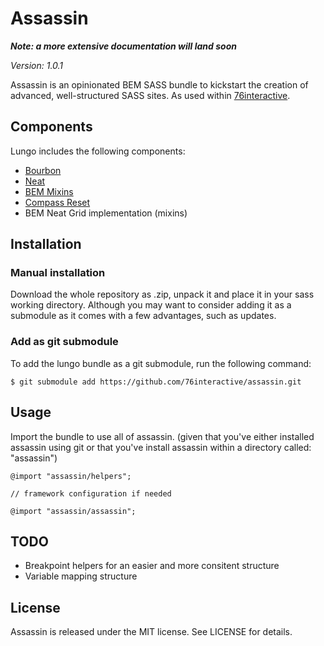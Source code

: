 # Assassin

***Note: a more extensive documentation will land soon***

*Version: 1.0.1* 

Assassin is an opinionated BEM SASS bundle to kickstart the creation of advanced, well-structured SASS sites. As used within [76interactive](http://76interactive.com).

## Components

Lungo includes the following components:

* [Bourbon](http://bourbon.io)
* [Neat](http://neat.bourbon.io)
* [BEM Mixins](https://medium.com/@marcmintel/pushing-bem-to-the-next-level-with-sass-3-4-5239d2371321)
* [Compass Reset](http://compass-style.org/reference/compass/reset/utilities)
* BEM Neat Grid implementation (mixins)

## Installation

### Manual installation
Download the whole repository as .zip, unpack it and place it in your sass working directory. Although you may want to consider adding it as a submodule as it comes with a few advantages, such as updates.
 
### Add as git submodule
To add the lungo bundle as a git submodule, run the following command:

```
$ git submodule add https://github.com/76interactive/assassin.git
```

## Usage
Import the bundle to use all of assassin. (given that you've either installed assassin using git or that you've install assassin  within a directory called: "assassin")

```
@import "assassin/helpers";

// framework configuration if needed

@import "assassin/assassin";
```

## TODO

* Breakpoint helpers for an easier and more consitent structure
* Variable mapping structure


## License

Assassin is released under the MIT license. See LICENSE for details.
